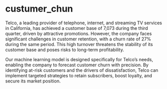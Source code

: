 # custumer_chun
Telco, a leading provider of telephone, internet, and streaming TV services in California, has achieved a customer base of 7,073 during the third quarter, driven by attractive promotions. However, the company faces significant challenges in customer retention, with a churn rate of 27% during the same period. This high turnover threatens the stability of its customer base and poses risks to long-term profitability.

Our machine learning model is designed specifically for Telco’s needs, enabling the company to forecast customer churn with precision. By identifying at-risk customers and the drivers of dissatisfaction, Telco can implement targeted strategies to retain subscribers, boost loyalty, and secure its market position.
